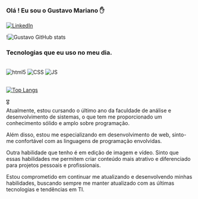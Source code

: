 ### Olá ! Eu sou o Gustavo Mariano ✋

[![LinkedIn](https://img.shields.io/badge/LinkedIn-0077B5?style=for-the-badge&logo=linkedin&logoColor=white)](https://www.linkedin.com/in/gustavo-mariano-4a0877210/)

  
!![Gustavo GitHub stats](https://github-readme-stats.vercel.app/api?username=gustavosp120&show_icons=true&theme=tokyonight)

### Tecnologias que eu uso no meu dia.

<div style = "display inline_block"><br/>
<img aling= "center" alt = "html5" src = "https://img.shields.io/badge/HTML5-E34F26?style=for-the-badge&logo=html5&logoColor=white"/>
<img aling= "center" alt = "CSS" src = "https://img.shields.io/badge/CSS-239120?&style=for-the-badge&logo=css3&logoColor=white"/>
<img aling= "center" alt = "JS" src = "https://img.shields.io/badge/JavaScript-F7DF1E?style=for-the-badge&logo=javascript&logoColor=black"/>
</div><br/>

[![Top Langs](https://github-readme-stats.vercel.app/api/top-langs/?username=gustavosp120)](https://github.com/gustavosp120?tab=repositories)

🎖️<br>
Atualmente, estou cursando o último ano da faculdade de análise e desenvolvimento de sistemas, o que tem me proporcionado um conhecimento sólido e amplo sobre programação.

Além disso, estou me especializando em desenvolvimento de web, sinto-me confortável com as linguagens de programação envolvidas.

Outra habilidade que tenho é em edição de imagem e vídeo. Sinto que essas habilidades me permitem criar conteúdo mais atrativo e diferenciado para projetos pessoais e profissionais.

Estou comprometido em continuar me atualizando e desenvolvendo minhas habilidades, buscando sempre me manter atualizado com as últimas tecnologias e tendências em TI.

